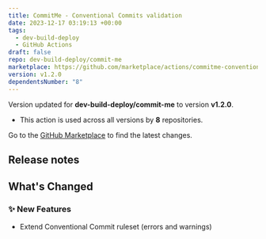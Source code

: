 ```yaml
---
title: CommitMe - Conventional Commits validation
date: 2023-12-17 03:19:13 +00:00
tags:
  - dev-build-deploy
  - GitHub Actions
draft: false
repo: dev-build-deploy/commit-me
marketplace: https://github.com/marketplace/actions/commitme-conventional-commits-validation
version: v1.2.0
dependentsNumber: "8"
---
```



Version updated for **dev-build-deploy/commit-me** to version **v1.2.0**.
- This action is used across all versions by **8** repositories.

Go to the [GitHub Marketplace](https://github.com/marketplace/actions/commitme-conventional-commits-validation) to find the latest changes.

## Release notes

## What's Changed


### ✨ New Features

- Extend Conventional Commit ruleset (errors and warnings)



